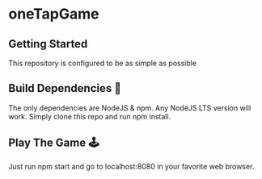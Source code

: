 # oneTapGame


## Getting Started
This repository is configured to be as simple as possible

## Build Dependencies 🚧
The only dependencies are NodeJS & npm. Any NodeJS LTS version will work. Simply clone this repo and run npm install.

## Play The Game 🕹️
Just run npm start and go to localhost:8080 in your favorite web browser.
